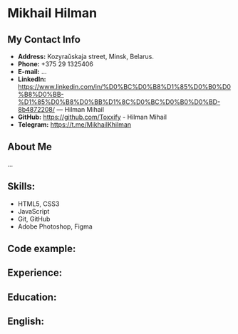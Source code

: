 # Mikhail Hilman
## My Contact Info
- **Address:** Kozyraŭskaja street, Minsk, Belarus.
- **Phone:** +375 29 1325406
- **E-mail:** ...
- **LinkedIn:** https://www.linkedin.com/in/%D0%BC%D0%B8%D1%85%D0%B0%D0%B8%D0%BB-%D1%85%D0%B8%D0%BB%D1%8C%D0%BC%D0%B0%D0%BD-8b4872208/ — Hilman Mihail
- **GitHub:** https://github.com/Toxxify - Hilman Mihail
- **Telegram:** https://t.me/MikhailKhilman

## About Me
...

## Skills:
- HTML5, CSS3
- JavaScript
- Git, GitHub
- Adobe Photoshop, Figma

## Code example:

## Experience:

## Education:

## English: